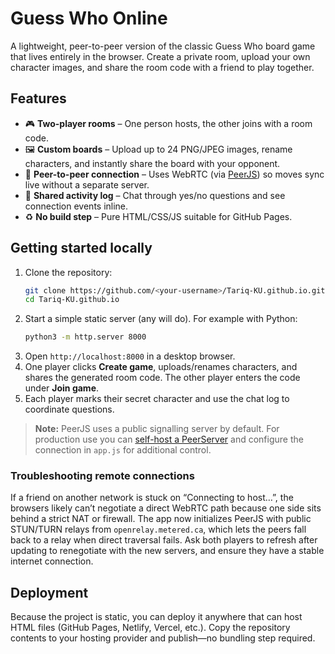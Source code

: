 # Guess Who Online

A lightweight, peer-to-peer version of the classic Guess Who board game that lives entirely in the browser. Create a private room, upload your own character images, and share the room code with a friend to play together.

## Features

- 🎮 **Two-player rooms** – One person hosts, the other joins with a room code.
- 🖼️ **Custom boards** – Upload up to 24 PNG/JPEG images, rename characters, and instantly share the board with your opponent.
- 🔐 **Peer-to-peer connection** – Uses WebRTC (via [PeerJS](https://peerjs.com/)) so moves sync live without a separate server.
- 📝 **Shared activity log** – Chat through yes/no questions and see connection events inline.
- ♻️ **No build step** – Pure HTML/CSS/JS suitable for GitHub Pages.

## Getting started locally

1. Clone the repository:
   ```bash
   git clone https://github.com/<your-username>/Tariq-KU.github.io.git
   cd Tariq-KU.github.io
   ```
2. Start a simple static server (any will do). For example with Python:
   ```bash
   python3 -m http.server 8000
   ```
3. Open `http://localhost:8000` in a desktop browser.
4. One player clicks **Create game**, uploads/renames characters, and shares the generated room code. The other player enters the code under **Join game**.
5. Each player marks their secret character and use the chat log to coordinate questions.

> **Note:** PeerJS uses a public signalling server by default. For production use you can [self-host a PeerServer](https://github.com/peers/peerjs-server) and configure the connection in `app.js` for additional control.

### Troubleshooting remote connections

If a friend on another network is stuck on “Connecting to host…”, the browsers likely can’t negotiate a direct WebRTC path because one side sits behind a strict NAT or firewall. The app now initializes PeerJS with public STUN/TURN relays from `openrelay.metered.ca`, which lets the peers fall back to a relay when direct traversal fails. Ask both players to refresh after updating to renegotiate with the new servers, and ensure they have a stable internet connection.

## Deployment

Because the project is static, you can deploy it anywhere that can host HTML files (GitHub Pages, Netlify, Vercel, etc.). Copy the repository contents to your hosting provider and publish—no bundling step required.
